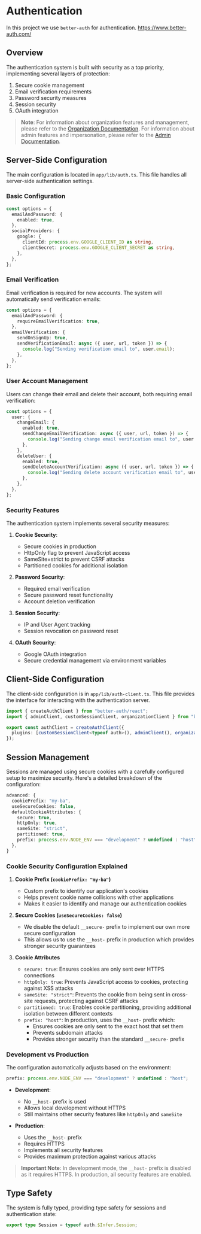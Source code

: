 # Authentication

In this project we use `better-auth` for authentication.
https://www.better-auth.com/

## Overview

The authentication system is built with security as a top priority, implementing several layers of protection:

1. Secure cookie management
2. Email verification requirements
3. Password security measures
4. Session security
5. OAuth integration

> **Note**: For information about organization features and management, please refer to the [Organization Documentation](./organization.md).
> For information about admin features and impersonation, please refer to the [Admin Documentation](./admin.md).

## Server-Side Configuration

The main configuration is located in `app/lib/auth.ts`. This file handles all server-side authentication settings.

### Basic Configuration

```ts
const options = {
  emailAndPassword: {
    enabled: true,
  },
  socialProviders: {
    google: {
      clientId: process.env.GOOGLE_CLIENT_ID as string,
      clientSecret: process.env.GOOGLE_CLIENT_SECRET as string,
    },
  },
};
```

### Email Verification

Email verification is required for new accounts. The system will automatically send verification emails:

```ts
const options = {
  emailAndPassword: {
    requireEmailVerification: true,
  },
  emailVerification: {
    sendOnSignUp: true,
    sendVerificationEmail: async ({ user, url, token }) => {
      console.log("Sending verification email to", user.email);
    },
  },
};
```

### User Account Management

Users can change their email and delete their account, both requiring email verification:

```ts
const options = {
  user: {
    changeEmail: {
      enabled: true,
      sendChangeEmailVerification: async ({ user, url, token }) => {
        console.log("Sending change email verification email to", user.email);
      },
    },
    deleteUser: {
      enabled: true,
      sendDeleteAccountVerification: async ({ user, url, token }) => {
        console.log("Sending delete account verification email to", user.email);
      },
    },
  },
};
```

### Security Features

The authentication system implements several security measures:

1. **Cookie Security**:

   - Secure cookies in production
   - HttpOnly flag to prevent JavaScript access
   - SameSite=strict to prevent CSRF attacks
   - Partitioned cookies for additional isolation

2. **Password Security**:

   - Required email verification
   - Secure password reset functionality
   - Account deletion verification

3. **Session Security**:

   - IP and User Agent tracking
   - Session revocation on password reset

4. **OAuth Security**:
   - Google OAuth integration
   - Secure credential management via environment variables

## Client-Side Configuration

The client-side configuration is in `app/lib/auth-client.ts`. This file provides the interface for interacting with the authentication server.

```ts
import { createAuthClient } from "better-auth/react";
import { adminClient, customSessionClient, organizationClient } from "better-auth/client/plugins";

export const authClient = createAuthClient({
  plugins: [customSessionClient<typeof auth>(), adminClient(), organizationClient()],
});
```

## Session Management

Sessions are managed using secure cookies with a carefully configured setup to maximize security. Here's a detailed breakdown of the configuration:

```ts
advanced: {
  cookiePrefix: "my-ba",
  useSecureCookies: false,
  defaultCookieAttributes: {
    secure: true,
    httpOnly: true,
    sameSite: "strict",
    partitioned: true,
    prefix: process.env.NODE_ENV === "development" ? undefined : "host",
  },
}
```

### Cookie Security Configuration Explained

1. **Cookie Prefix (`cookiePrefix: "my-ba"`)**

   - Custom prefix to identify our application's cookies
   - Helps prevent cookie name collisions with other applications
   - Makes it easier to identify and manage our authentication cookies

2. **Secure Cookies (`useSecureCookies: false`)**

   - We disable the default `__secure-` prefix to implement our own more secure configuration
   - This allows us to use the `__host-` prefix in production which provides stronger security guarantees

3. **Cookie Attributes**
   - `secure: true`: Ensures cookies are only sent over HTTPS connections
   - `httpOnly: true`: Prevents JavaScript access to cookies, protecting against XSS attacks
   - `sameSite: "strict"`: Prevents the cookie from being sent in cross-site requests, protecting against CSRF attacks
   - `partitioned: true`: Enables cookie partitioning, providing additional isolation between different contexts
   - `prefix: "host"`: In production, uses the `__host-` prefix which:
     - Ensures cookies are only sent to the exact host that set them
     - Prevents subdomain attacks
     - Provides stronger security than the standard `__secure-` prefix

### Development vs Production

The configuration automatically adjusts based on the environment:

```ts
prefix: process.env.NODE_ENV === "development" ? undefined : "host";
```

- **Development**:

  - No `__host-` prefix is used
  - Allows local development without HTTPS
  - Still maintains other security features like `httpOnly` and `sameSite`

- **Production**:
  - Uses the `__host-` prefix
  - Requires HTTPS
  - Implements all security features
  - Provides maximum protection against various attacks

> **Important Note**: In development mode, the `__host-` prefix is disabled as it requires HTTPS. In production, all security features are enabled.

## Type Safety

The system is fully typed, providing type safety for sessions and authentication state:

```ts
export type Session = typeof auth.$Infer.Session;
```
